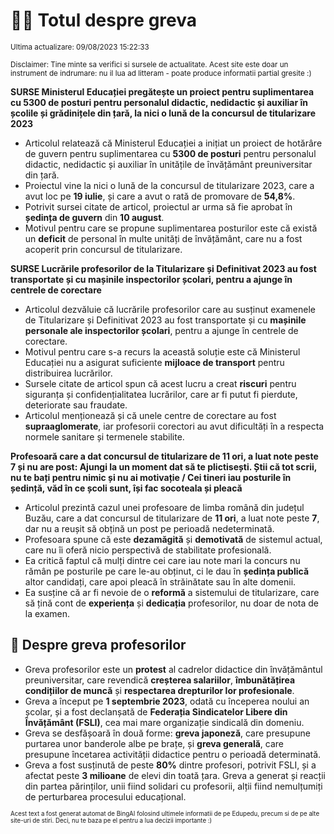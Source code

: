 # 👩‍🏫 Totul despre greva
<sub>Ultima actualizare: 09/08/2023 15:22:33</sub>

<sub>Disclaimer: Tine minte sa verifici si sursele de actualitate. Acest site este doar un instrument de indrumare: nu il lua ad litteram - poate produce informatii partial gresite :)</sub>

**SURSE Ministerul Educației pregătește un proiect pentru suplimentarea cu 5300 de posturi pentru personalul didactic, nedidactic și auxiliar în școlile și grădinițele din țară, la nici o lună de la concursul de titularizare 2023**
- Articolul relatează că Ministerul Educației a inițiat un proiect de hotărâre de guvern pentru suplimentarea cu **5300 de posturi** pentru personalul didactic, nedidactic și auxiliar în unitățile de învățământ preuniversitar din țară.
- Proiectul vine la nici o lună de la concursul de titularizare 2023, care a avut loc pe **19 iulie**, și care a avut o rată de promovare de **54,8%**.
- Potrivit sursei citate de articol, proiectul ar urma să fie aprobat în **ședința de guvern** din **10 august**.
- Motivul pentru care se propune suplimentarea posturilor este că există un **deficit** de personal în multe unități de învățământ, care nu a fost acoperit prin concursul de titularizare.

**SURSE Lucrările profesorilor de la Titularizare și Definitivat 2023 au fost transportate și cu mașinile inspectorilor școlari, pentru a ajunge în centrele de corectare**
- Articolul dezvăluie că lucrările profesorilor care au susținut examenele de Titularizare și Definitivat 2023 au fost transportate și cu **mașinile personale ale inspectorilor școlari**, pentru a ajunge în centrele de corectare.
- Motivul pentru care s-a recurs la această soluție este că Ministerul Educației nu a asigurat suficiente **mijloace de transport** pentru distribuirea lucrărilor.
- Sursele citate de articol spun că acest lucru a creat **riscuri** pentru siguranța și confidențialitatea lucrărilor, care ar fi putut fi pierdute, deteriorate sau fraudate.
- Articolul menționează și că unele centre de corectare au fost **supraaglomerate**, iar profesorii corectori au avut dificultăți în a respecta normele sanitare și termenele stabilite.

**Profesoară care a dat concursul de titularizare de 11 ori, a luat note peste 7 și nu are post: Ajungi la un moment dat să te plictisești. Știi că tot scrii, nu te bați pentru nimic și nu ai motivație / Cei tineri iau posturile în ședință, văd în ce școli sunt, își fac socoteala și pleacă**
- Articolul prezintă cazul unei profesoare de limba română din județul Buzău, care a dat concursul de titularizare de **11 ori**, a luat note peste **7**, dar nu a reușit să obțină un post pe perioadă nedeterminată.
- Profesoara spune că este **dezamăgită** și **demotivată** de sistemul actual, care nu îi oferă nicio perspectivă de stabilitate profesională.
- Ea critică faptul că mulți dintre cei care iau note mari la concurs nu rămân pe posturile pe care le-au obținut, ci le dau în **ședința publică** altor candidați, care apoi pleacă în străinătate sau în alte domenii.
- Ea susține că ar fi nevoie de o **reformă** a sistemului de titularizare, care să țină cont de **experiența** și **dedicația** profesorilor, nu doar de nota de la examen.

## 🏫 Despre greva profesorilor
- Greva profesorilor este un **protest** al cadrelor didactice din învățământul preuniversitar, care revendică **creșterea salariilor**, **îmbunătățirea condițiilor de muncă** și **respectarea drepturilor lor profesionale**.
- Greva a început pe **1 septembrie 2023**, odată cu începerea noului an școlar, și a fost declanșată de **Federația Sindicatelor Libere din Învățământ (FSLI)**, cea mai mare organizație sindicală din domeniu.
- Greva se desfășoară în două forme: **greva japoneză**, care presupune purtarea unor banderole albe pe brațe, și **greva generală**, care presupune încetarea activității didactice pentru o perioadă determinată.
- Greva a fost susținută de peste **80%** dintre profesori, potrivit FSLI, și a afectat peste **3 milioane** de elevi din toată țara. Greva a generat și reacții din partea părinților, unii fiind solidari cu profesorii, alții fiind nemulțumiți de perturbarea procesului educațional.


<sub><sub>Acest text a fost generat automat de BingAI folosind ultimele informatii de pe Edupedu, precum si de pe alte site-uri de stiri. Deci, nu te baza pe el pentru a lua decizii importante :)</sub></sub>